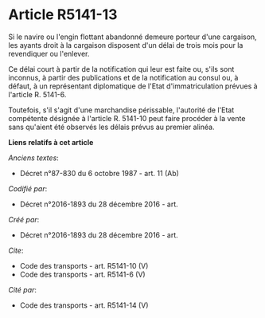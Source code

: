 # Article R5141-13

Si le navire ou l'engin flottant abandonné demeure porteur d'une cargaison, les ayants droit à la cargaison disposent d'un
délai de trois mois pour la revendiquer ou l'enlever. 

Ce délai court à partir de la notification qui leur est faite ou, s'ils sont inconnus, à partir des publications et de la
notification au consul ou, à défaut, à un représentant diplomatique de l'Etat d'immatriculation prévues à l'article R.
5141-6. 

Toutefois, s'il s'agit d'une marchandise périssable, l'autorité de l'Etat compétente désignée à l'article R. 5141-10 peut
faire procéder à la vente sans qu'aient été observés les délais prévus au premier alinéa.

**Liens relatifs à cet article**

_Anciens textes_:

  - Décret n°87-830 du 6 octobre 1987 - art. 11 (Ab)

_Codifié par_:

  - Décret n°2016-1893 du 28 décembre 2016 - art.

_Créé par_:

  - Décret n°2016-1893 du 28 décembre 2016 - art.

_Cite_:

  - Code des transports - art. R5141-10 (V)
  - Code des transports - art. R5141-6 (V)

_Cité par_:

  - Code des transports - art. R5141-14 (V)
